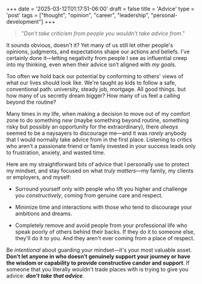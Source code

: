 +++
date = '2025-03-12T01:17:51-06:00'
draft = false
title = 'Advice'
type = 'post'
tags = ["thought", "opinion", "career", "leadership", "personal-development"]
+++

> "*Don't take criticism from people you wouldn't take advice from*."

It sounds obvious, doesn't it? Yet many of us still let other people's opinions, judgments, and expectations shape our actions and beliefs. I've certainly done it—letting negativity from people I see as influential creep into my thinking, even when their advice isn’t aligned with *my goals*.  

Too often we hold back our potential by conforming to others' views of what our lives should look like. We're taught as kids to follow a safe, conventional path: university, steady job, mortgage. All good things. but how many of us secretly dream bigger? How many of us feel a calling beyond the routine?  

Many times in my life, when making a decision to move out of my comfort zone to do something *new* (maybe something beyond routine, something risky but possibly an opportunity for the extraordinary), there *always* seemed to be a naysayers to discourage me—and it was *rarely* anybody that I would normally take advice from in the first place.  Listening to critics who aren't a passionate friend or family invested in your success leads only to frustration, anxiety, and wasted time.  

Here are my straightforward bits of advice that I personally use to protect my mindset, and stay focused on what *truly matters*—my family, my clients or employers, and myself: 

- Surround yourself only with people who lift you higher and challenge you *constructively*, coming from genuine care and respect.

- Minimize time and interactions with those who tend to discourage your ambitions and dreams.  

- Completely remove and avoid people from your professional life who speak poorly of others behind their backs. If they do it to someone else, they'll do it to you.  And they aren't ever coming from a place of respect.  

Be *intentional* about guarding your mindset—it's your most valuable asset. **Don’t let anyone in who doesn’t genuinely support your journey or have the wisdom or capability to provide constructive candor and support**.  If someone that you literally wouldn't trade places with is trying to give you advice: ***don't take that advice***.  

